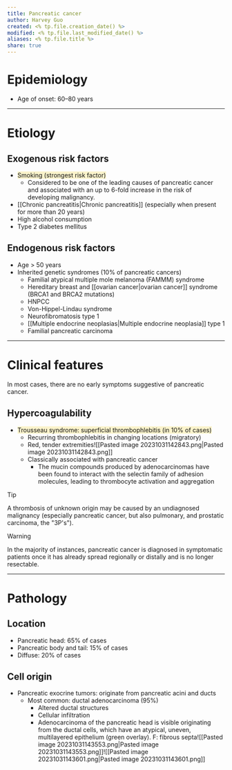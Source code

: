 ```yaml
---
title: Pancreatic cancer
author: Harvey Guo
created: <% tp.file.creation_date() %>
modified: <% tp.file.last_modified_date() %>
aliases: <% tp.file.title %>
share: true
---
```


# Epidemiology
- Age of onset: 60–80 years

---
# Etiology
## Exogenous risk factors
- <span style="background:rgba(240, 200, 0, 0.2)">Smoking (strongest risk factor) </span>
	- Considered to be one of the leading causes of pancreatic cancer and associated with an up to 6-fold increase in the risk of developing malignancy.  
- [[Chronic pancreatitis|Chronic pancreatitis]] (especially when present for more than 20 years)
- High alcohol consumption 
- Type 2 diabetes mellitus
## Endogenous risk factors
- Age > 50 years
- Inherited genetic syndromes (10% of pancreatic cancers)
	- Familial atypical multiple mole melanoma (FAMMM) syndrome
	- Hereditary breast and [[ovarian cancer|ovarian cancer]] syndrome (BRCA1 and BRCA2 mutations)
	- HNPCC
	- Von-Hippel-Lindau syndrome
	- Neurofibromatosis type 1
	- [[Multiple endocrine neoplasias|Multiple endocrine neoplasia]] type 1
	- Familial pancreatic carcinoma

---
# Clinical features
In most cases, there are no early symptoms suggestive of pancreatic cancer.
## Hypercoagulability
- <span style="background:rgba(240, 200, 0, 0.2)">Trousseau syndrome: superficial thrombophlebitis (in 10% of cases)</span>
	- Recurring thrombophlebitis in changing locations (migratory)
	- Red, tender extremities![[Pasted image 20231031142843.png|Pasted image 20231031142843.png]]
	- Classically associated with pancreatic cancer
		- The mucin compounds produced by adenocarcinomas have been found to interact with the selectin family of adhesion molecules, leading to thrombocyte activation and aggregation

>[!tip] 
>A thrombosis of unknown origin may be caused by an undiagnosed malignancy (especially pancreatic cancer, but also pulmonary, and prostatic carcinoma, the "3P's").

>[!warning] 
>In the majority of instances, pancreatic cancer is diagnosed in symptomatic patients once it has already spread regionally or distally and is no longer resectable.

---
# Pathology
## Location
- Pancreatic head: 65% of cases
- Pancreatic body and tail: 15% of cases
- Diffuse: 20% of cases
## Cell origin
- Pancreatic exocrine tumors: originate from pancreatic acini and ducts
	- Most common: ductal adenocarcinoma (95%) 
		- Altered ductal structures
		- Cellular infiltration
		- Adenocarcinoma of the pancreatic head is visible originating from the ductal cells, which have an atypical, uneven, multilayered epithelium (green overlay). F: fibrous septa![[Pasted image 20231031143553.png|Pasted image 20231031143553.png]]![[Pasted image 20231031143601.png|Pasted image 20231031143601.png]]